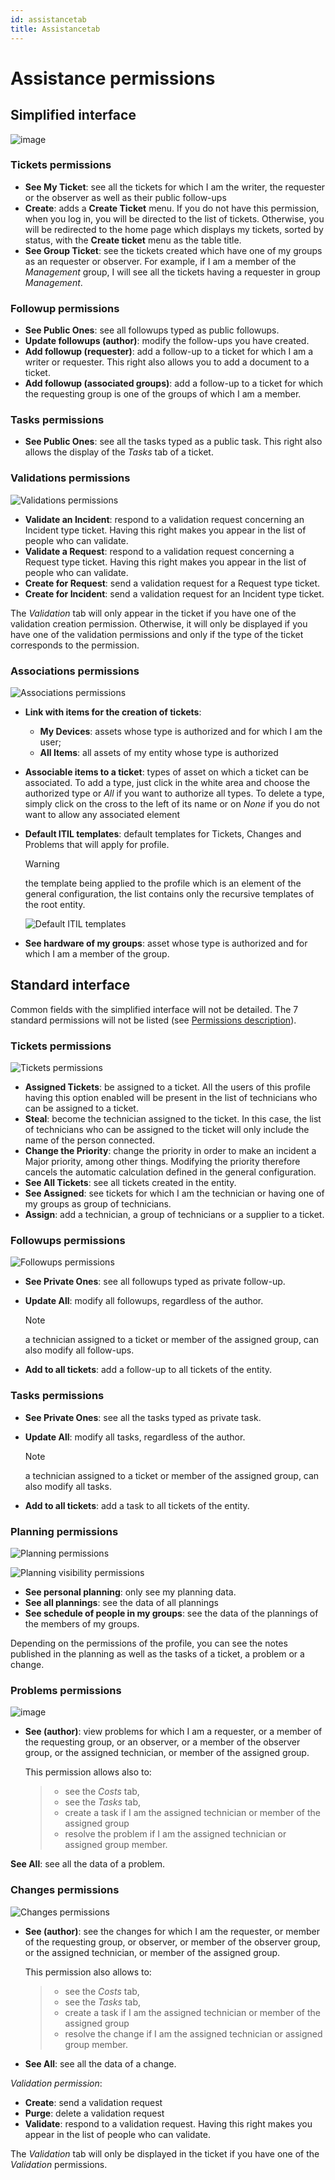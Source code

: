```yaml
---
id: assistancetab
title: Assistancetab
---
```


# Assistance permissions

## Simplified interface

![image](../../../assets/modules/administration/images/assistancePO.png)

### Tickets permissions

- **See My Ticket**: see all the tickets for which I am the writer, the
  requester or the observer as well as their public follow-ups
- **Create**: adds a **Create Ticket** menu. If you do not have this
  permission, when you log in, you will be directed to the list of
  tickets. Otherwise, you will be redirected to the home page which
  displays my tickets, sorted by status, with the **Create ticket** menu
  as the table title.
- **See Group Ticket**: see the tickets created which have one of my
  groups as an requester or observer. For example, if I am a member of
  the *Management* group, I will see all the tickets having a requester
  in group *Management*.

### Followup permissions

- **See Public Ones**: see all followups typed as public followups.
- **Update followups (author)**: modify the follow-ups you have created.
- **Add followup (requester)**: add a follow-up to a ticket for which I
  am a writer or requester. This right also allows you to add a document
  to a ticket.
- **Add followup (associated groups)**: add a follow-up to a ticket for
  which the requesting group is one of the groups of which I am a
  member.

### Tasks permissions

- **See Public Ones**: see all the tasks typed as a public task. This
  right also allows the display of the *Tasks* tab of a ticket.

### Validations permissions

![Validations permissions](../../../assets/modules/administration/images/validations.png)

- **Validate an Incident**: respond to a validation request concerning
  an Incident type ticket. Having this right makes you appear in the
  list of people who can validate.
- **Validate a Request**: respond to a validation request concerning a
  Request type ticket. Having this right makes you appear in the list of
  people who can validate.
- **Create for Request**: send a validation request for a Request type
  ticket.
- **Create for Incident**: send a validation request for an Incident
  type ticket.

The *Validation* tab will only appear in the ticket if you have one of
the validation creation permission. Otherwise, it will only be displayed
if you have one of the validation permissions and only if the type of
the ticket corresponds to the permission.

### Associations permissions

![Associations permissions](../../../assets/modules/administration/images/associations.png)

- **Link with items for the creation of tickets**:

  - **My Devices**: assets whose type is authorized and for which I am
    the user;
  - **All Items**: all assets of my entity whose type is authorized

- **Associable items to a ticket**: types of asset on which a ticket can
  be associated. To add a type, just click in the white area and choose
  the authorized type or *All* if you want to authorize all types. To
  delete a type, simply click on the cross to the left of its name or on
  *None* if you do not want to allow any associated element

- **Default ITIL templates**: default templates for Tickets, Changes and
  Problems that will apply for profile.

  > [!WARNING]
  > the template being applied to the profile which is an element of the
  > general configuration, the list contains only the recursive
  > templates of the root entity.

  ![Default ITIL templates](../../../assets/modules/administration/images/assistance_general.png)

- **See hardware of my groups**: asset whose type is authorized and for
  which I am a member of the group.

## Standard interface

Common fields with the simplified interface will not be detailed. The 7
standard permissions will not be listed (see
[Permissions description](/asset-management/modules/administration/profiles)).

### Tickets permissions

![Tickets permissions](../../../assets/modules/administration/images/tickets.png)

- **Assigned Tickets**: be assigned to a ticket. All the users of this
  profile having this option enabled will be present in the list of
  technicians who can be assigned to a ticket.
- **Steal**: become the technician assigned to the ticket. In this case,
  the list of technicians who can be assigned to the ticket will only
  include the name of the person connected.
- **Change the Priority**: change the priority in order to make an
  incident a Major priority, among other things. Modifying the priority
  therefore cancels the automatic calculation defined in the general
  configuration.
- **See All Tickets**: see all tickets created in the entity.
- **See Assigned**: see tickets for which I am the technician or having
  one of my groups as group of technicians.
- **Assign**: add a technician, a group of technicians or a supplier to
  a ticket.

### Followups permissions

![Followups permissions](../../../assets/modules/administration/images/followups_and_tasks.png)

- **See Private Ones**: see all followups typed as private follow-up.

- **Update All**: modify all followups, regardless of the author.

  > [!NOTE]
  > a technician assigned to a ticket or member of the assigned group,
  > can also modify all follow-ups.

- **Add to all tickets**: add a follow-up to all tickets of the entity.

### Tasks permissions

- **See Private Ones**: see all the tasks typed as private task.

- **Update All**: modify all tasks, regardless of the author.

  > [!NOTE]
  > a technician assigned to a ticket or member of the assigned group,
  > can also modify all tasks.

- **Add to all tickets**: add a task to all tickets of the entity.

### Planning permissions

![Planning permissions](../../../assets/modules/administration/images/planning.png)

![Planning visibility permissions](../../../assets/modules/administration/images/planning_visibility.png)

- **See personal planning**: only see my planning data.
- **See all plannings**: see the data of all plannings
- **See schedule of people in my groups**: see the data of the plannings
  of the members of my groups.

Depending on the permissions of the profile, you can see the notes
published in the planning as well as the tasks of a ticket, a problem or
a change.

### Problems permissions

![image](../../../assets/modules/administration/images/problems.png)

- **See (author)**: view problems for which I am a requester, or a
  member of the requesting group, or an observer, or a member of the
  observer group, or the assigned technician, or member of the assigned
  group.

  This permission allows also to:

  > - see the *Costs* tab,
  > - see the *Tasks* tab,
  > - create a task if I am the assigned technician or member of the
  >   assigned group
  > - resolve the problem if I am the assigned technician or assigned
  >   group member.

**See All**: see all the data of a problem.

### Changes permissions

![Changes permissions](../../../assets/modules/administration/images/changes.png)

- **See (author)**: see the changes for which I am the requester, or
  member of the requesting group, or observer, or member of the observer
  group, or the assigned technician, or member of the assigned group.

  This permission also allows to:

  > - see the *Costs* tab,
  > - see the *Tasks* tab,
  > - create a task if I am the assigned technician or member of the
  >   assigned group
  > - resolve the change if I am the assigned technician or assigned
  >   group member.

- **See All**: see all the data of a change.

*Validation permission*:

- **Create**: send a validation request
- **Purge**: delete a validation request
- **Validate**: respond to a validation request. Having this right makes
  you appear in the list of people who can validate.

The *Validation* tab will only be displayed in the ticket if you have
one of the *Validation* permissions.
